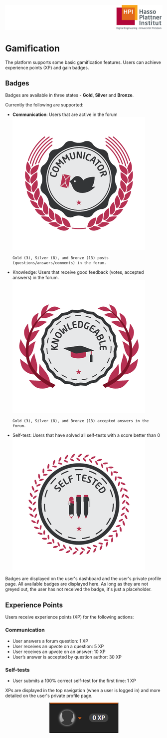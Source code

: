 ![HPI Logo](../img/HPI_Logo.png)

# Gamification

The platform supports some basic gamification features. Users can achieve experience points (XP) and gain badges.

## Badges  

Badges are available in three states - **Gold**, **Silver** and **Bronze**.  

Currently the following are supported:

- **Communication**: Users that are active in the forum
![communication badge](../img/14/communicator_0.png)  

      Gold (3), Silver (8), and Bronze (13) posts (questions/answers/comments) in the forum.

- Knowledge: Users that receive good feedback (votes, accepted answers) in the forum.
![communication badge](../img/14/knowledgeable_0.png)  

      Gold (3), Silver (8), and Bronze (13) accepted answers in the forum.
- Self-test: Users that have solved all self-tests with a score better than 0
![communication badge](../img/14/self_tested_0.png)

Badges are displayed on the user's dashboard and the user's private profile page.
All available badges are displayed here. 
As long as they are not greyed out, the user has not received the badge, it's just a placeholder.


## Experience Points

Users receive experience points (XP) for the following actions:

### Communication

- User answers a forum question: 1 XP
- User receives an upvote on a question: 5 XP
- User receives an upvote on an answer: 10 XP
- User’s answer is accepted by question author: 30 XP

### Self-tests

- User submits a 100% correct self-test for the first time: 1 XP

XPs are displayed in the top navigation (when a user is logged in) and more detailed on the user's private profile page.  

<center>

![XP](../img/XP.png)
</center>

